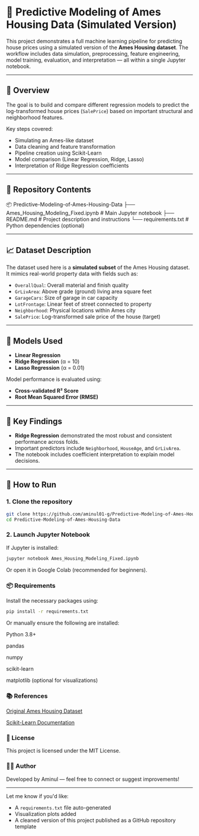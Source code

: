 # 🏡 Predictive Modeling of Ames Housing Data (Simulated Version)

This project demonstrates a full machine learning pipeline for predicting house prices using a simulated version of the **Ames Housing dataset**. The workflow includes data simulation, preprocessing, feature engineering, model training, evaluation, and interpretation — all within a single Jupyter notebook.

---

## 📌 Overview

The goal is to build and compare different regression models to predict the log-transformed house prices (`SalePrice`) based on important structural and neighborhood features.

Key steps covered:
- Simulating an Ames-like dataset
- Data cleaning and feature transformation
- Pipeline creation using Scikit-Learn
- Model comparison (Linear Regression, Ridge, Lasso)
- Interpretation of Ridge Regression coefficients

---

## 📁 Repository Contents

📦 Predictive-Modeling-of-Ames-Housing-Data
├── Ames_Housing_Modeling_Fixed.ipynb # Main Jupyter notebook
├── README.md # Project description and instructions
└── requirements.txt # Python dependencies (optional)


---

## 📈 Dataset Description

The dataset used here is a **simulated subset** of the Ames Housing dataset. It mimics real-world property data with fields such as:

- `OverallQual`: Overall material and finish quality
- `GrLivArea`: Above grade (ground) living area square feet
- `GarageCars`: Size of garage in car capacity
- `LotFrontage`: Linear feet of street connected to property
- `Neighborhood`: Physical locations within Ames city
- `SalePrice`: Log-transformed sale price of the house (target)

---

## 🧪 Models Used

- **Linear Regression**
- **Ridge Regression** (α = 10)
- **Lasso Regression** (α = 0.01)

Model performance is evaluated using:
- **Cross-validated R² Score**
- **Root Mean Squared Error (RMSE)**

---

## 🧠 Key Findings

- **Ridge Regression** demonstrated the most robust and consistent performance across folds.
- Important predictors include `Neighborhood`, `HouseAge`, and `GrLivArea`.
- The notebook includes coefficient interpretation to explain model decisions.

---

## 🚀 How to Run

### 1. Clone the repository

```bash
git clone https://github.com/aminul01-g/Predictive-Modeling-of-Ames-Housing-Data.git
cd Predictive-Modeling-of-Ames-Housing-Data
```

### 2. Launch Jupyter Notebook
If Jupyter is installed:

```bash
jupyter notebook Ames_Housing_Modeling_Fixed.ipynb
```
Or open it in Google Colab (recommended for beginners).

### 📦 Requirements
Install the necessary packages using:
```bash
pip install -r requirements.txt
```
Or manually ensure the following are installed:

Python 3.8+

pandas

numpy

scikit-learn

matplotlib (optional for visualizations)

### 📚 References
[Original Ames Housing Dataset](https://jse.amstat.org/v19n3/decock.pdf)

[Scikit-Learn Documentation](https://scikit-learn.org/stable/user_guide.html)

### 📄 License
This project is licensed under the MIT License.

### 🙋‍♂️ Author
Developed by Aminul — feel free to connect or suggest improvements!


---

Let me know if you'd like:
- A `requirements.txt` file auto-generated
- Visualization plots added
- A cleaned version of this project published as a GitHub repository template
